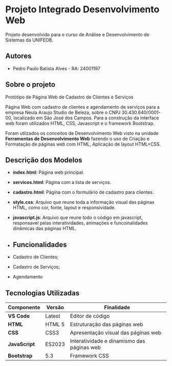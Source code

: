 # Projeto Integrado Desenvolvimento Web

Projeto desenvolvido para o curso de Análise e Desenvolvimento de Sistemas da UNIFEOB.




## Autores

- Pedro Paulo Batista Alves - RA: 24001197


## Sobre o projeto

Protótipo de Página Web de Cadastro de Clientes e Serviços

Página Web com cadastro de clientes e agendamento de serviços para a empresa Neula Araujo Studio de Beleza, sobre o CNPJ 30.430.640/0001-00, localizado em São José dos Campos. Para a construção da interface web foram utilizados HTML, CSS, Javascript e o framework Bootstrap.

Foram utlizados os conceitos de Desenvolvimento Web visto na unidade **Ferramentas de Desenvolvimento Web** fazendo o uso de Criação e Formatação de páginas web com HTML, Aplicação de layout HTML+CSS.


## Descrição dos Modelos

- **index.html**: Página web principal.
- **servicos.html**: Página com a lista de serviços.
- **cadastro.html**: Página com o formulário de cadastro para clientes.
- **style.css**: Arquivo que reune toda a informação visual das páginas HTML, como cor, fonte, layout e responsividade.
- **javascript.js**: Arquivo que reune todo o código em javascript, responsavel pelas interatividades, animações e funcoinalidades dinâmicas das páginas HTML.

- ## Funcionalidades

- Cadastro de Clientes;
- Cadastro de Serviços;
- Agendamento

## Tecnologias Utilizadas

| Componente     | Versão  | Finalidade                                  |
|--------------- |---------|---------------------------------------------|
| **VS Code**    | Latest  | Editor de código                            |
| **HTML**       | HTML 5  | Estruturação das páginas web                |
| **CSS**        | CSS3    | Apresentação visual das páginas web         |
| **JavaScript** | ES2023  | Interatividade e dinamismo das páginas web  |
| **Bootstrap**  | 5.3     | Framework CSS                               |


